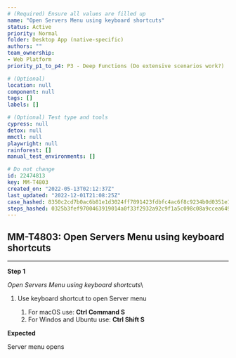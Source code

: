 ```yaml
---
# (Required) Ensure all values are filled up
name: "Open Servers Menu using keyboard shortcuts"
status: Active
priority: Normal
folder: Desktop App (native-specific)
authors: ""
team_ownership: 
- Web Platform
priority_p1_to_p4: P3 - Deep Functions (Do extensive scenarios work?)

# (Optional)
location: null
component: null
tags: []
labels: []

# (Optional) Test type and tools
cypress: null
detox: null
mmctl: null
playwright: null
rainforest: []
manual_test_environments: []

# Do not change
id: 22474813
key: MM-T4803
created_on: "2022-05-13T02:12:37Z"
last_updated: "2022-12-01T21:08:25Z"
case_hashed: 8350c2cd7b0ac6b81e1d3024ff7891423fdbfc4ac6f8c9234b0d0351e176291633f7f585d9973aeca776264f0c512d68
steps_hashed: 0325b3fef9700463919014a0f33f2932a92c9f1a5c098c08a9ccea649e4bc6bdec14afe64078ccb23cb4ac2aff5d740c
---
```


<!-- (Auto-generated) Based on frontmatter's "key" and "name" -->

## MM-T4803: Open Servers Menu using keyboard shortcuts

---

**Step 1**

_Open Servers Menu using keyboard shortcuts_\\

1. Use keyboard shortcut to open Server menu

   1. For macOS use: **Ctrl Command S**
   2. For Windos and Ubuntu use: **Ctrl Shift S**

**Expected**

Server menu opens
